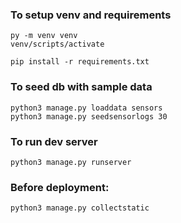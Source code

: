 ### To setup venv and requirements

```
py -m venv venv
venv/scripts/activate
```

```
pip install -r requirements.txt
```

### To seed db with sample data

```
python3 manage.py loaddata sensors
python3 manage.py seedsensorlogs 30
```

### To run dev server

```
python3 manage.py runserver
```

### Before deployment:
```
python3 manage.py collectstatic
```
